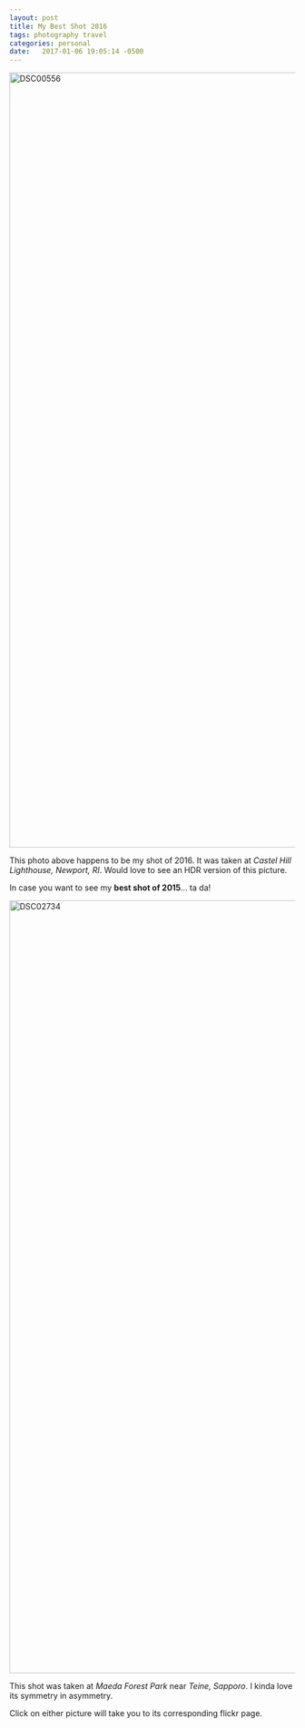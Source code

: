 ```yaml
---
layout: post
title: My Best Shot 2016
tags: photography travel
categories: personal
date:   2017-01-06 19:05:14 -0500
---
```


<a data-flickr-embed="false"  href="https://www.flickr.com/photos/under_s/25205753134/in/dateposted-public/" title="DSC00556"><img src="https://c7.staticflickr.com/2/1555/25205753134_eaf47e17f1_k.jpg" width="2048" height="1365" alt="DSC00556"></a><script async src="//embedr.flickr.com/assets/client-code.js" charset="utf-8"></script>

This photo above happens to be my shot of 2016. It was taken at _Castel Hill Lighthouse, Newport, RI_. Would love to see an HDR version of this picture.

In case you want to see my **best shot of 2015**... ta da!

<a data-flickr-embed="false"  href="https://www.flickr.com/photos/under_s/21825374956/in/dateposted-public/" title="DSC02734"><img src="https://c5.staticflickr.com/1/691/21825374956_4792f7c0a6_k.jpg" width="2048" height="1361" alt="DSC02734"></a><script async src="//embedr.flickr.com/assets/client-code.js" charset="utf-8"></script>

This shot was taken at _Maeda Forest Park_ near _Teine, Sapporo_. I kinda love its symmetry in asymmetry.

Click on either picture will take you to its corresponding flickr page.
